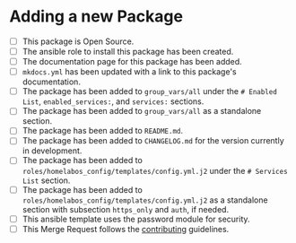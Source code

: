 # Adding a new Package

- [ ] This package is Open Source.
- [ ] The ansible role to install this package has been created.
- [ ] The documentation page for this package has been added.
- [ ] `mkdocs.yml` has been updated with a link to this package's documentation.
- [ ] The package has been added to `group_vars/all` under the `# Enabled List`, `enabled_services:`, and `services:` sections.
- [ ] The package has been added to `group_vars/all` as a standalone section.
- [ ] The package has been added to `README.md`.
- [ ] The package has been added to `CHANGELOG.md` for the version currently in development.
- [ ] The package has been added to `roles/homelabos_config/templates/config.yml.j2` under the `# Services List` section.
- [ ] The package has been added to `roles/homelabos_config/templates/config.yml.j2` as a standalone section with subsection `https_only` and `auth`, if needed.
- [ ] This ansible template uses the password module for security.
- [ ] This Merge Request follows the [contributing](https://nickbusey.gitlab.io/HomelabOS/development/contributing/) guidelines.